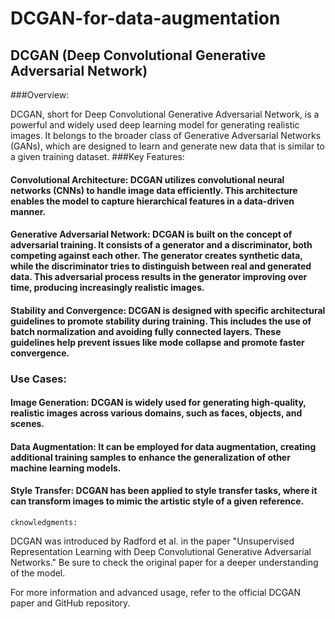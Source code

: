 # DCGAN-for-data-augmentation
## DCGAN (Deep Convolutional Generative Adversarial Network)
###Overview:

DCGAN, short for Deep Convolutional Generative Adversarial Network, is a powerful and widely used deep learning model for generating realistic images. It belongs to the broader class of Generative Adversarial Networks (GANs), which are designed to learn and generate new data that is similar to a given training dataset.
###Key Features:

#### Convolutional Architecture: DCGAN utilizes convolutional neural networks (CNNs) to handle image data efficiently. This architecture enables the model to capture hierarchical features in a data-driven manner.

#### Generative Adversarial Network: DCGAN is built on the concept of adversarial training. It consists of a generator and a discriminator, both competing against each other. The generator creates synthetic data, while the discriminator tries to distinguish between real and generated data. This adversarial process results in the generator improving over time, producing increasingly realistic images.

#### Stability and Convergence: DCGAN is designed with specific architectural guidelines to promote stability during training. This includes the use of batch normalization and avoiding fully connected layers. These guidelines help prevent issues like mode collapse and promote faster convergence.

### Use Cases:

#### Image Generation: DCGAN is widely used for generating high-quality, realistic images across various domains, such as faces, objects, and scenes.

#### Data Augmentation: It can be employed for data augmentation, creating additional training samples to enhance the generalization of other machine learning models.

#### Style Transfer: DCGAN has been applied to style transfer tasks, where it can transform images to mimic the artistic style of a given reference.
    cknowledgments:

DCGAN was introduced by Radford et al. in the paper "Unsupervised Representation Learning with Deep Convolutional Generative Adversarial Networks." Be sure to check the original paper for a deeper understanding of the model.

For more information and advanced usage, refer to the official DCGAN paper and GitHub repository.
